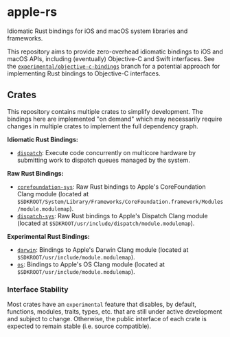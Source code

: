 # apple-rs

Idiomatic Rust bindings for iOS and macOS system libraries and frameworks.

This repository aims to provide zero-overhead idiomatic bindings to iOS and macOS APIs, including
(eventually) Objective-C and Swift interfaces. See the [`experimental/objective-c-bindings`](https://github.com/briantkelley/apple-rs/tree/experimental/objective-c-bindings/)
branch for a potential approach for implementing Rust bindings to Objective-C interfaces.

## Crates

This repository contains multiple crates to simplify development. The bindings here are implemented
"on demand" which may necessarily require changes in multiple crates to implement the full
dependency graph.

**Idiomatic Rust Bindings:**

* [`dispatch`](lib/dispatch): Execute code concurrently on multicore hardware by submitting work to
  dispatch queues managed by the system.

**Raw Rust Bindings:**

* [`corefoundation-sys`](lib/corefoundation-sys): Raw Rust bindings to Apple's CoreFoundation Clang
  module (located at `$SDKROOT/System/Library/Frameworks/CoreFoundation.framework/Modules/module.modulemap`).
* [`dispatch-sys`](lib/dispatch-sys): Raw Rust bindings to Apple's Dispatch Clang module (located at
  `$SDKROOT/usr/include/dispatch/module.modulemap`).

**Experimental Rust Bindings:**

* [`darwin`](lib/darwin): Bindings to Apple's Darwin Clang module (located at `$SDKROOT/usr/include/module.modulemap`).
* [`os`](lib/os): Bindings to Apple's OS Clang module (located at `$SDKROOT/usr/include/module.modulemap`).

### Interface Stability

Most crates have an `experimental` feature that disables, by default, functions, modules, traits,
types, etc. that are still under active development and subject to change. Otherwise, the public
interface of each crate is expected to remain stable (i.e. source compatible).